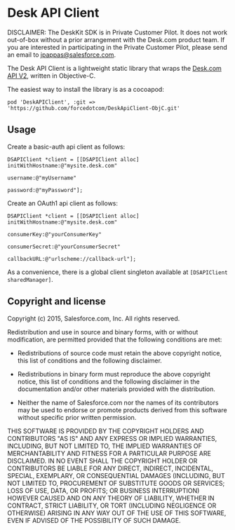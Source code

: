# Desk API Client

DISCLAIMER: The DeskKit SDK is in Private Customer Pilot. It does not work out-of-box without a prior arrangement with the Desk.com product team. If you are interested in participating in the Private Customer Pilot, please send an email to jpappas@salesforce.com.

The Desk API Client is a lightweight static library that wraps the [Desk.com API V2](http://dev.desk.com), written in Objective-C.

The easiest way to install the library is as a cocoapod:

```
pod 'DeskAPIClient', :git => 'https://github.com/forcedotcom/DeskApiClient-ObjC.git'
```

## Usage

Create a basic-auth api client as follows:

```
DSAPIClient *client = [[DSAPIClient alloc] initWithHostname:@"mysite.desk.com"
                                                   username:@"myUsername"
                                                   password:@"myPassword"];
```

Create an OAuth1 api client as follows:

```
DSAPIClient *client = [[DSAPIClient alloc] initWithHostname:@"mysite.desk.com"
                                                   consumerKey:@"yourConsumerKey"
                                                consumerSecret:@"yourConsumerSecret"
                                                   callbackURL:@"urlscheme://callback-url"];
```

As a convenience, there is a global client singleton available at `[DSAPIClient sharedManager]`.

## Copyright and license

Copyright (c) 2015, Salesforce.com, Inc.
All rights reserved.

Redistribution and use in source and binary forms, with or without modification, are permitted provided that the following conditions are met:

* Redistributions of source code must retain the above copyright notice, this list of conditions and the following disclaimer.

* Redistributions in binary form must reproduce the above copyright notice, this list of conditions and the following disclaimer in the documentation and/or other materials provided with the distribution.

* Neither the name of Salesforce.com nor the names of its contributors may be used to endorse or promote products derived from this software without specific prior written permission.

THIS SOFTWARE IS PROVIDED BY THE COPYRIGHT HOLDERS AND CONTRIBUTORS "AS IS" AND ANY EXPRESS OR IMPLIED WARRANTIES, INCLUDING, BUT NOT LIMITED TO, THE IMPLIED WARRANTIES OF MERCHANTABILITY AND FITNESS FOR A PARTICULAR PURPOSE ARE DISCLAIMED. IN NO EVENT SHALL THE COPYRIGHT HOLDER OR CONTRIBUTORS BE LIABLE FOR ANY DIRECT, INDIRECT, INCIDENTAL, SPECIAL, EXEMPLARY, OR CONSEQUENTIAL DAMAGES (INCLUDING, BUT NOT LIMITED TO, PROCUREMENT OF SUBSTITUTE GOODS OR SERVICES; LOSS OF USE, DATA, OR PROFITS; OR BUSINESS INTERRUPTION) HOWEVER CAUSED AND ON ANY THEORY OF LIABILITY, WHETHER IN CONTRACT, STRICT LIABILITY, OR TORT (INCLUDING NEGLIGENCE OR OTHERWISE) ARISING IN ANY WAY OUT OF THE USE OF THIS SOFTWARE, EVEN IF ADVISED OF THE POSSIBILITY OF SUCH DAMAGE.
